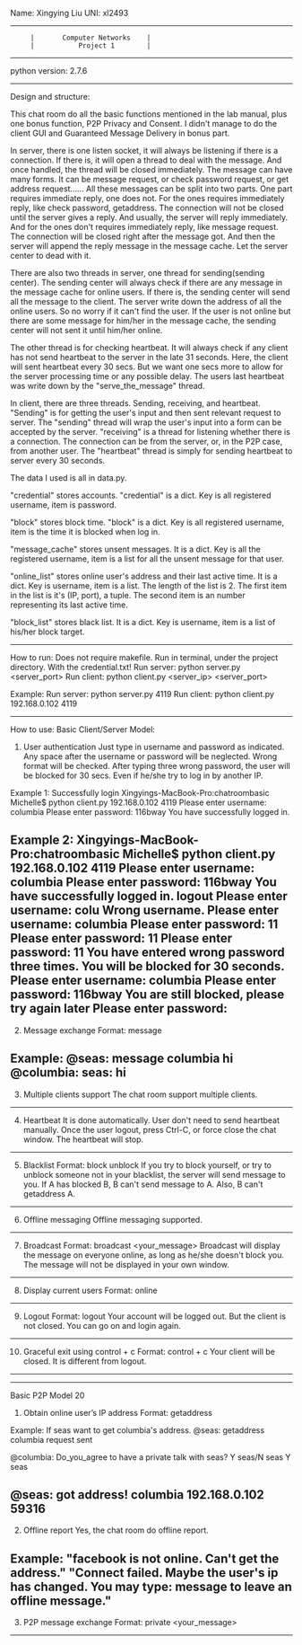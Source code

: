 Name: Xingying Liu
UNI: xl2493

-----------------------------------------------------
         |       Computer Networks    |
         |           Project 1        |
-----------------------------------------------------
python version: 2.7.6
*****************************************************
Design and structure:

This chat room do all the basic functions mentioned in the lab manual, plus one bonus function, P2P Privacy and Consent.
I didn't manage to do the client GUI and Guaranteed Message Delivery in bonus part.

In server, there is one listen socket, it will always be listening if there is a connection. If there is, it will open a thread to deal with the message. And once handled, the thread will be closed immediately. The message can have many forms. It can be message request, or check password request, or get address request...... All these messages can be split into two parts. One part requires immediate reply, one does not. For the ones requires immediately reply, like check password, getaddress. The connection will not be closed until the server gives a reply. And usually, the server will reply immediately. And for the ones don't requires immediately reply, like message request. The connection will be closed right after the message got. And then the server will append the reply message in the message cache. Let the server center to dead with it.

There are also two threads in server, one thread for sending(sending center). The sending center will always check if there are any message in the message cache for online users. If there is, the sending center will send all the message to the client. The server write down the address of all the online users. So no worry if it can't find the user. If the user is not online but there are some message for him/her in the message cache, the sending center will not sent it until him/her online.

The other thread is for checking heartbeat. It will always check if any client has not send heartbeat to the server in the late 31 seconds. Here, the client will sent heartbeat every 30 secs. But we want one secs more to allow for the server processing time or any possible delay. The users last heartbeat was write down by the "serve_the_message" thread.

In client, there are three threads. Sending, receiving, and heartbeat. "Sending" is for getting the user's input and then sent relevant request to server. The "sending" thread will wrap the user's input into a form can be accepted by the server. "receiving" is a thread for listening whether there is a connection. The connection can be from the server, or, in the P2P case, from another user. The "heartbeat" thread is simply for sending heartbeat to server every 30 seconds.

The data I used is all in data.py.

"credential" stores accounts. "credential" is a dict. Key is all registered username, item is password.

"block" stores block time. "block" is a dict. Key is all registered username, item is the time it is blocked when log in.

"message_cache" stores unsent messages. It is a dict. Key is all the registered username, item is a list for all the unsent message for that user.

"online_list" stores online user's address and their last active time. It is a dict. Key is username, item is a list. The length of the list is 2. The first item in the list is it's (IP, port), a tuple. The second item is an number representing its last active time.

"block_list" stores black list. It is a dict. Key is username, item is a list of his/her block target.

****************************************************
How to run:
Does not require makefile.
Run in terminal, under the project directory. With the credential.txt!
Run server: python server.py <server_port>
Run client: python client.py <server_ip> <server_port>

Example:
Run server: python server.py 4119
Run client: python client.py 192.168.0.102 4119

****************************************************
How to use:
Basic Client/Server Model:
1. User authentication
    Just type in username and password as indicated.
    Any space after the username or password will be neglected.
    Wrong format will be checked.
    After typing three wrong password, the user will be blocked for 30 secs. Even if he/she try to log in by another IP.

Example 1:  Successfully login
Xingyings-MacBook-Pro:chatroombasic Michelle$ python client.py 192.168.0.102 4119
Please enter username:
columbia
Please enter password:
116bway
You have successfully logged in.

Example 2:
Xingyings-MacBook-Pro:chatroombasic Michelle$ python client.py 192.168.0.102 4119
Please enter username:
columbia
Please enter password:
116bway
You have successfully logged in.
logout
Please enter username:
colu
Wrong username.
Please enter username:
columbia
Please enter password:
11
Please enter password:
11
Please enter password:
11
You have entered wrong password three times. You will be blocked for 30 seconds.
Please enter username:
columbia
Please enter password:
116bway
You are still blocked, please try again later
Please enter password:
------------------------------------------------------------
2. Message exchange
Format: message <target> <yourmessage>

Example:
@seas: message columbia hi
@columbia: seas: hi
------------------------------------------------------------
3. Multiple clients support
The chat room support multiple clients.
------------------------------------------------------------
4. Heartbeat
It is done automatically. User don't need to send heartbeat manually.
Once the user logout, press Ctrl-C, or force close the chat window. The heartbeat will stop.
------------------------------------------------------------
5. Blacklist
Format: block <target>    unblock<target>
If you try to block yourself, or try to unblock someone not in your blacklist, the server will send message to you.
If A has blocked B, B can't send message to A. Also, B can't getaddress A.
------------------------------------------------------------
6. Offline messaging
Offline messaging supported.
------------------------------------------------------------
7. Broadcast
Format: broadcast <your_message>
Broadcast will display the message on everyone online, as long as he/she doesn't block you.
The message will not be displayed in your own window.
------------------------------------------------------------
8. Display current users
Format: online
------------------------------------------------------------
9. Logout
Format: logout
Your account will be logged out. But the client is not closed.
You can go on and login again.
------------------------------------------------------------
10. Graceful exit using control + c
Format: control + c
Your client will be closed. It is different from logout.

------------------------------------------------------------
------------------------------------------------------------
Basic P2P Model 20
1. Obtain online user’s IP address
Format: getaddress <target>

Example:
If seas want to get columbia's address.
@seas: getaddress columbia
request sent

@columbia: Do_you_agree to have a private talk with seas? Y seas/N seas
Y seas

@seas: got address!
columbia 192.168.0.102 59316
------------------------------------------------------------
2. Offline report
Yes, the chat room do offline report.

Example:
"facebook is not online. Can't get the address."
"Connect failed. Maybe the user's ip has changed.
You may type: message <username> <message> to leave an offline message."
------------------------------------------------------------
3. P2P message exchange
Format: private <target> <your_message>
************************************************************

